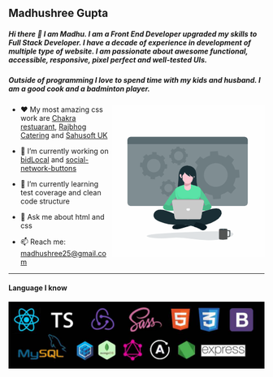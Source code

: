 ## Madhushree Gupta


##### Hi there 👋  I am Madhu. I am a Front End Developer upgraded my skills to Full Stack Developer. I have a decade of experience in development of multiple type of website. I am passionate about awesome functional, accessible, responsive, pixel perfect and well-tested UIs. 

##### Outside of programming I love to spend time with my kids and husband. I am a good cook and a badminton player. 

<img align="right" alt="illustration of web developer with laptop" src="./uploads/animation_300_kilkrhtd.gif" width="300" />

- :heart:  My most amazing css work are [Chakra restuarant](https://www.chakra.restaurant/), [Rajbhog Catering](http://rajbhogcatering.co.uk/) and [Sahusoft UK](http://sahusoft.co.uk/)

- 🔭  I’m currently working on [bidLocal](https://github.com/Snugles/bid-local) and [social-network-buttons](https://github.com/madhushree007/social-sharing-buttons)

- 🌱  I’m currently learning test coverage and clean code structure

- 💬 Ask me about html and css

- 📫  Reach me: madhushree25@gmail.com                                                                          



<hr width='100%' />


#### Language I know

![alt text](https://github.com/madhushree007/madhushree007/blob/main/tech.jpg)
